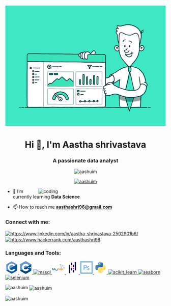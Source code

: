 ![logo](https://github.com/aashuim/aashuim/blob/208905fe17dcc49ce76dd47efaf924863d695b10/75ez.gif)
<h1 align="center">Hi 👋, I'm Aastha shrivastava</h1>
<h3 align="center">A passionate data analyst</h3>

<p align="center"> <img src="https://komarev.com/ghpvc/?username=aashuim&label=Profile%20views&color=0e75b6&style=flat" alt="aashuim" /> </p>

<p align="center"> <a href="https://github.com/ryo-ma/github-profile-trophy"><img src="https://github-profile-trophy.vercel.app/?username=aashuim" alt="aashuim" /></a> </p>

<img align="right" alt="coding" width="400" src="https://i.pinimg.com/originals/b5/fd/3f/b5fd3fbe984103e08b9482471484394b.gif">


- 🌱 I’m currently learning **Data Science**

- 📫 How to reach me **aasthashri96@gmail.com**

<h3 align="left">Connect with me:</h3>
<p align="left">
<a href="https://www.linkedin.com/in/aastha-shrivastava-2502901b6/" target="blank"><img align="center" src="https://raw.githubusercontent.com/rahuldkjain/github-profile-readme-generator/master/src/images/icons/Social/linked-in-alt.svg" alt="https://www.linkedin.com/in/aastha-shrivastava-2502901b6/" height="30" width="40" /></a>
<a href="https://www.hackerrank.com/https://www.hackerrank.com/aasthashri96" target="blank"><img align="center" src="https://raw.githubusercontent.com/rahuldkjain/github-profile-readme-generator/master/src/images/icons/Social/hackerrank.svg" alt="https://www.hackerrank.com/aasthashri96" height="30" width="40" /></a>
</p>

<h3 align="left">Languages and Tools:</h3>
<p align="left"> <a href="https://www.cprogramming.com/" target="_blank" rel="noreferrer"> <img src="https://raw.githubusercontent.com/devicons/devicon/master/icons/c/c-original.svg" alt="c" width="40" height="40"/> </a> <a href="https://www.w3schools.com/cpp/" target="_blank" rel="noreferrer"> <img src="https://raw.githubusercontent.com/devicons/devicon/master/icons/cplusplus/cplusplus-original.svg" alt="cplusplus" width="40" height="40"/> </a> <a href="https://www.microsoft.com/en-us/sql-server" target="_blank" rel="noreferrer"> <img src="https://www.svgrepo.com/show/303229/microsoft-sql-server-logo.svg" alt="mssql" width="40" height="40"/> </a> <a href="https://www.mysql.com/" target="_blank" rel="noreferrer"> <img src="https://raw.githubusercontent.com/devicons/devicon/master/icons/mysql/mysql-original-wordmark.svg" alt="mysql" width="40" height="40"/> </a> <a href="https://pandas.pydata.org/" target="_blank" rel="noreferrer"> <img src="https://raw.githubusercontent.com/devicons/devicon/2ae2a900d2f041da66e950e4d48052658d850630/icons/pandas/pandas-original.svg" alt="pandas" width="40" height="40"/> </a> <a href="https://www.photoshop.com/en" target="_blank" rel="noreferrer"> <img src="https://raw.githubusercontent.com/devicons/devicon/master/icons/photoshop/photoshop-line.svg" alt="photoshop" width="40" height="40"/> </a> <a href="https://www.python.org" target="_blank" rel="noreferrer"> <img src="https://raw.githubusercontent.com/devicons/devicon/master/icons/python/python-original.svg" alt="python" width="40" height="40"/> </a> <a href="https://scikit-learn.org/" target="_blank" rel="noreferrer"> <img src="https://upload.wikimedia.org/wikipedia/commons/0/05/Scikit_learn_logo_small.svg" alt="scikit_learn" width="40" height="40"/> </a> <a href="https://seaborn.pydata.org/" target="_blank" rel="noreferrer"> <img src="https://seaborn.pydata.org/_images/logo-mark-lightbg.svg" alt="seaborn" width="40" height="40"/> </a> <a href="https://www.selenium.dev" target="_blank" rel="noreferrer"> <img src="https://raw.githubusercontent.com/detain/svg-logos/780f25886640cef088af994181646db2f6b1a3f8/svg/selenium-logo.svg" alt="selenium" width="40" height="40"/> </a> </p>

<p><img align="left" src="https://github-readme-stats.vercel.app/api/top-langs?username=aashuim&show_icons=true&locale=en&layout=compact" alt="aashuim" /></p>

<p>&nbsp;<img align="center" src="https://github-readme-stats.vercel.app/api?username=aashuim&show_icons=true&locale=en" alt="aashuim" /></p>

<p><img align="center" src="https://github-readme-streak-stats.herokuapp.com/?user=aashuim&" alt="aashuim" /></p>
